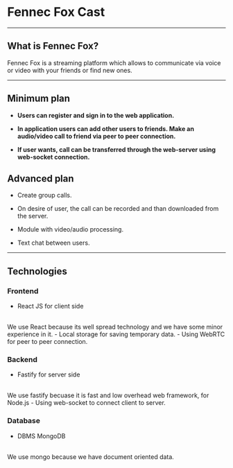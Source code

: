 # Fennec Fox Cast
-------------------------------------------------

## What is Fennec Fox?

Fennec Fox is a streaming platform which allows to communicate via voice or video with your friends or find new ones.

-------------------------------------------------
## Minimum plan

- __Users can register and sign in to the web application.__

- __In application users can add other users to friends. Make an audio/video call to friend via peer to peer connection.__

- __If user wants, call can be transferred through the web-server using web-socket connection.__


## Advanced plan
- Create group calls.

- On desire of user, the call can be recorded and than downloaded from the server.

- Module with video/audio processing.

- Text chat between users.
-------------------------------------------------
## Technologies

### Frontend

- React JS for client side
<br>
We use React because its well spread technology and we have some minor experience in it.
- Local storage for saving temporary data.
- Using WebRTC for peer to peer connection.

### Backend

- Fastify for server side
<br>
We use fastify becuase it is fast and low overhead web framework, for Node.js
- Using web-socket to connect client to server.

### Database

- DBMS MongoDB
<br>
We use mongo because we have document oriented data.
